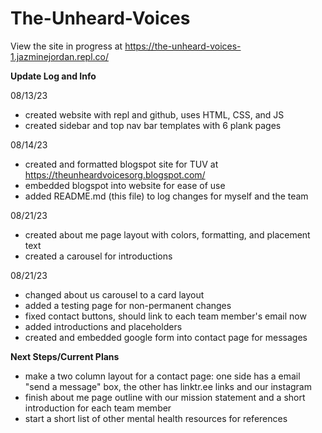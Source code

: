 # The-Unheard-Voices

View the site in progress at https://the-unheard-voices-1.jazminejordan.repl.co/

<b>Update Log and Info</b>

08/13/23
   - created website with repl and github, uses HTML, CSS, and JS
   - created sidebar and top nav bar templates with 6 plank pages

08/14/23
   - created and formatted blogspot site for TUV at https://theunheardvoicesorg.blogspot.com/
   - embedded blogspot into website for ease of use
   - added README.md (this file) to log changes for myself and the team

08/21/23
   - created about me page layout with colors, formatting, and placement text
   - created a carousel for introductions

08/21/23
   - changed about us carousel to a card layout
   - added a testing page for non-permanent changes
   - fixed contact buttons, should link to each team member's email now
   - added introductions and placeholders
   - created and embedded google form into contact page for messages

<b>Next Steps/Current Plans</b>
   - make a two column layout for a contact page: one side has a email "send a message" box, the other has linktr.ee links and our instagram
   - finish about me page outline with our mission statement and a short introduction for each team member
   - start a short list of other mental health resources for references

